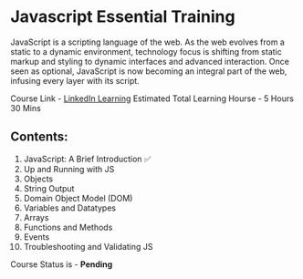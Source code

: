 # Javascript Essential Training

JavaScript is a scripting language of the web. As the web evolves from a static to a dynamic environment, technology focus is shifting from static markup and styling to dynamic interfaces and advanced interaction. Once seen as optional, JavaScript is now becoming an integral part of the web, infusing every layer with its script.

Course Link - <a href="https://www.linkedin.com/learning/javascript-essential-training" target="_blank">LinkedIn Learning</a>
Estimated Total Learning Hourse - 5 Hours 30 Mins

## Contents:
1. JavaScript: A Brief Introduction ✅
2. Up and Running with JS 
3. Objects
4. String Output
5. Domain Object Model (DOM)
6. Variables and Datatypes
7. Arrays
8. Functions and Methods
9. Events
10. Troubleshooting and Validating JS


Course Status is - **Pending**

